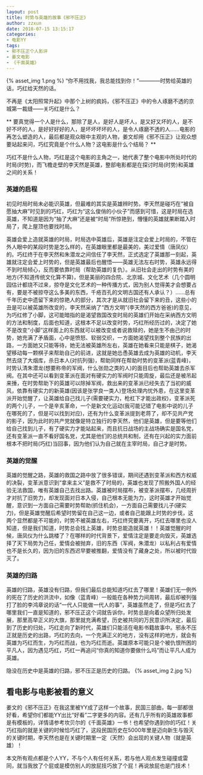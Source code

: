 ```yaml
---
layout: post
title: 时势与英雄的故事《邪不压正》
author: zzxun
date: 2018-07-15 13:15:17
categories:
- 电影YY
tags:
- 邪不压正个人影评
- 姜文电影
- 《千面英雄》
---
```




{% asset_img 1.png %}
“你不用找我，我总能找到你！”————时势给英雄的话，巧红给天然的话。

不再是《太阳照常升起》中那个上树的疯妈，《邪不压正》中的令人琢磨不透的京城第一裁缝——关巧红是什么？

** 要真觉得一个人是什么，那除了是人，是好人是坏人，是又好又坏的人，是不好不坏的人，是好好好好的人，是坏坏坏坏的人，是令人琢磨不透的人……电影的再怎么塑造的人，最后都是观众眼中主观的人物，姜文却用《邪不压正》让观众想要站起来问，巧红究竟是个什么人物？这电影是什么个结局？ **

巧红不是什么人物，巧红是这个电影的主角之一，她代表了整个电影中所处时代的时局(时势)，而飞檐走壁的李天然是英雄，整部电影都是在探讨时局(时势)和英雄之间的关系！

### 英雄的启程 ###
初见时局时局未必能识英雄，但最难的其实是英雄辨时势。李天然是碰巧在“被自愿抽大麻”时见到的巧红，巧红为“这么俊俏的小伙子”而感到可惜，这是时局在选英雄，不知道是因为“抽了大麻”还是被“时局”所惊艳到，懵懂的英雄就果断踏入时局了，爬上屋顶也要找时局。

英雄会爱上造就英雄的时局，时局选中英雄后，英雄是注定会爱上时局的，不管在外人眼中的某段时势是怎么样的，在英雄眼里都是最美的，美过爱情（唐凤仪）的。巧红终于在李天然和朱潜龙之间信任了李天然，正式选定了英雄那一刻起，英雄就注定会爱上时势的，但是英雄最后也醒悟——英雄无法左右时势，英雄永远得不到时局倾心，反而要依靠时局（帮助英雄的复仇）。从旧社会走出的时势有美的地方(不知道传统文化算不算)，但是美丽的四合院、北京城、文化艺术（几个圆明园估计都烧不过来，掠夺是文化艺术的一种传播方式，因为别人觉得美才会想要占有，要是不被掠夺这么多美的东西，千疮百孔的文明古国还有人承认？）……总有千年历史中遗留下来的惊艳人的部分，其次才是从就旧社会留下来的丑，这些小的丑是可以被英雄所改变的，李天然采纳了“西方文明”(李天然的西方爸爸)的意见，为巧红修了小脚，这可能暗指的是渴望救国改变时局的英雄们开始在采纳西方文明的方法和制度，后面也知道，这根本不足以改变时势，巧红所经历过的，决定了她不是改变“小脚”这样面上的东西就可以被改变或者说救赎的，她是生不由己的时势，她充满了矛盾面，心中是愤怒、软弱交织，一方面她渴望找到整个民族的出路，一方面她又只能等待，她无法被英雄所左右，英雄在她看来只能是棋子，她渴望移动每一颗棋子来帮助自己的前进，这就是她怂恿英雄去成为英雄的动机，李天然去烧了大烟库，杀日本人(对抗列强)，帮助同样在帮助时势的变革派(蓝青峰)，时势认清朱潜龙(想要称帝的军阀，什么张勋之类的人)的面目后也帮助英雄去杀军阀。在其中还可以看到变革派在面对有硬实力的军阀时只能周旋，最后还是被吊起来捶，在时势帮助下的英雄可以除掉军阀，救出来的变革派已经失去了当初的威风，依靠有硬实力的新英雄(因该是张学良一类人)登场处理内忧外患，在这里变革派开始觉醒了，让英雄给自己找儿子(需要硬实力，枪杠下才能出政权)，变革派死的两个儿子，一个是辛亥革命，一个是新文化运动(我可能记错了电影中说的儿子在哪死的了，但是可以找到对应)，还有为什么变革派提到老蒋了，却不见共产党的影子，因为此时的共产党就像是特立独行的李天然，他们是英雄，但是要等他们给自己找到儿子，有了硬实力才能站起来，而且抗日战场的主战场确实是国名党，还有变革派一直不看好国名党，尤其是他们的总统共和制，还有在兴起的实力面前根本不把时局(巧红)当回事，因为他们认为自己就在主宰时局，自己才是时势。

### 英雄的觉醒 ###
英雄的觉醒之路，英雄的救国之路中放了很多错误，期间还遇到变革派和西方权威的决裂，变革派意识到“拿来主义”是救不了时局的，英雄也发现了照搬外国人的经验无法救国，唯有英雄自己去找出路。英雄被时局摆布，被变革派摆布，几经周折才对抗了旧势力，却发现面对日本入侵，自己根本无能为力，这时英雄才开始觉醒，意识到一方面自己需要时势帮助(抓住机会)，一方面自己需要找儿子(硬实力)，但是英雄觉醒后希望时势留在自己这一边，或者自己能跟上时势的步伐，这两个显然都是不可能的，时势不被英雄左右，巧红终究要离开，巧红去哪里也没人知道，但是我们知道，时势总会找上英雄，时势总能造就英雄！！英雄觉醒的时候，唐凤仪为什么跳楼了？在哪样的时代背景下，爱情注定是要走向毁灭，英雄选择了天下局势为己任，爱情会被抛弃，旧的东西（军阀，朱潜龙）以私利占有爱情也不是长久的，因为旧的东西迟早要被推翻，爱情没有了藏身之处，所以被时代毁灭了。

### 英雄的归路 ###
英雄的归路，英雄没有归路，但我们最后总能知道巧红去了哪里！英雄们无一例外的死在了历史的洪流中，如像（蓝青峰）一般能在各种势力间周转，最后却被列强打了脸的李鸿章说的话“一代人只能做一代人的事”，英雄虽然走了，但是巧红去了哪里我们一直是知道的，邪不压正这个词就告诉你，时势总是向着众望所归处发展，那里高举正义的大旗，那里就充满希望，历史被共同的万民意识所决定，最后到了历史的归处，巧红走向了新时代，英雄们只能活在电影书籍故事中。邪永不压正就是历史的出路，巧红的去向，一个充满正义的地方，没有这样的地方，就会有英雄为巧红而生，为巧红而战，也为巧红而逝。英雄原本可能只是个被仇恨所困的平凡人，因为遇见巧红，巧红一再追问“你真的知道你要做什么吗”而让平凡人成为英雄。

隐没在历史中是英雄的归路，邪不压正是历史的归路。
{% asset_img 2.jpg %}
## 看电影与电影被看的意义 ##
姜文的《邪不压正》在我这里被YY成了这样一个故事，民国三部曲，每一部都很好看，希望你们都能YY出比“好看”二字更多的内容。还有几乎所有的英雄故事都是有模板的，详情请参考坎贝尔的《千面英雄》一书！也希望你遇到你的巧红！关巧红指的就是关键的时候恰巧红了，这段民国历史在5000年里是迈向新生与毁灭的关键时期，李天然也是在关键时期里一定（天然）会出现的关键人物（就是英雄）！
 
本文所有观点都是个人YY，不与个人有任何关系，若与他人观点发生碰撞或雷同，就当我放了个屁或是模仿别人的放屁技巧放了个屁！再说放屁也是门技术！
